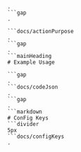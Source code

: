 ```docs/docsHeading
.
```gap
.

```docs/actionPurpose
.
```gap
.
```mainHeading
# Example Usage

```gap
.
```docs/codeJson
.
```gap
.
```markdown
# ConFig Keys
```divider
5px
```docs/configKeys
.